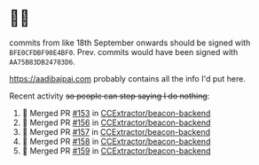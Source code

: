 # 👋🏻
<!--
**aadibajpai/aadibajpai** is a ✨ _special_ ✨ repository because its `README.md` (this file) appears on your GitHub profile.
-->
commits from like 18th September onwards should be signed with `BFE0CFDBF90E4BF0`. Prev. commits would have been signed with `AA75B83DB24703D6`.

https://aadibajpai.com probably contains all the info I'd put here.

Recent activity ~~so people can stop saying I do nothing~~:
<!--START_SECTION:activity-->
1. 🎉 Merged PR [#153](https://github.com/CCExtractor/beacon-backend/pull/153) in [CCExtractor/beacon-backend](https://github.com/CCExtractor/beacon-backend)
2. 🎉 Merged PR [#156](https://github.com/CCExtractor/beacon-backend/pull/156) in [CCExtractor/beacon-backend](https://github.com/CCExtractor/beacon-backend)
3. 🎉 Merged PR [#157](https://github.com/CCExtractor/beacon-backend/pull/157) in [CCExtractor/beacon-backend](https://github.com/CCExtractor/beacon-backend)
4. 🎉 Merged PR [#158](https://github.com/CCExtractor/beacon-backend/pull/158) in [CCExtractor/beacon-backend](https://github.com/CCExtractor/beacon-backend)
5. 🎉 Merged PR [#159](https://github.com/CCExtractor/beacon-backend/pull/159) in [CCExtractor/beacon-backend](https://github.com/CCExtractor/beacon-backend)
<!--END_SECTION:activity-->
